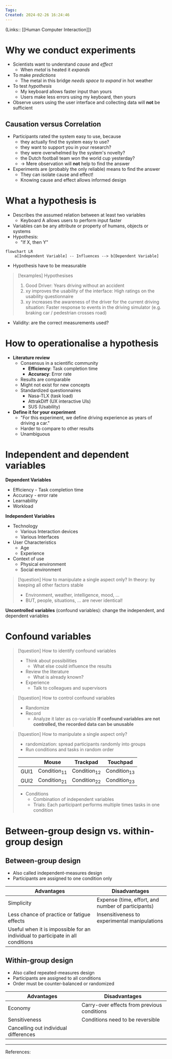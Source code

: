 ```yaml
---
Tags: 
Created: 2024-02-26 16:24:46
---
```

(Links:: [[Human Computer Interaction]])
# Why we conduct experiments
- Scientists want to understand *cause* and *effect*
	- When *metal* is heated it *expands*
- To make *predictions*
	- The metal in this bridge *needs space to expand* in hot weather
- To test *hypothesis*
	- My keyboard allows faster input than yours
	- Users make less errors using my keyboard, then yours
- Observe users using the user interface and collecting data will **not** be sufficient
## Causation versus Correlation
- Participants rated the system easy to use, because
	- they actually find the system easy to use?
	- they want to support you in your research?
	- they were overwhelmed by the system's novelty?
	- the Dutch football team won the world cup yesterday?
	- -> Mere observation will **not** help to find the answer
- Experiments are (probably the only reliable) means to find the answer
	- They can isolate cause and effect!
	- Knowing cause and effect allows informed design
# What a hypothesis is
- Describes the assumed relation between at least two variables
	- Keyboard A allows users to perform input faster
- Variables can be any attribute or property of humans, objects or systems
- Hypothesis:
	- "If X, then Y"

```mermaid
flowchart LR
	a[Independent Variable] -- Influences --> b[Dependent Variable]
```
- Hypothesis have to be measurable

> [!examples] Hypothesises
> 1. Good Driver: Years driving without an accident
> 2. xy improves the usability of the interface: High ratings on the usability questionnaire
> 3. xy increases the awareness of the driver for the current driving situation: Faster response to events in the driving simulator (e.g. braking car / pedestrian crosses road)

- Validity: are the correct measurements used?
# How to operationalise a hypothesis
- **Literature review**
	- Consensus in a scientific community
		- **Efficiency**: Task completion time
		- **Accuracy**: Error rate
	- Results are comparable
	- Might not exist for new concepts
	- Standardized questionnaires
		- Nasa-TLX (task load)
		- AttrakDiff (UX interactive UIs)
		- SUS (Usability)
- **Define it for your experiment**
	- "For this experiment, we define driving experience as years of driving a car."
	- Harder to compare to other results
	- Unambiguous
# Independent and dependent variables
**Dependent Variables**
- Efficiency - Task completion time
- Accuracy - error rate
- Learnability
- Workload

**Independent Variables**
- Technology 
	- Various Interaction devices
	- Various Interfaces
- User Characteristics
	- Age
	- Experience
- Context of use
	- Physical environment
	- Social environment

> [!question] How to manipulate a single aspect only?
> In theory: by keeping all other factors stable
> - Environment, weather, intelligence, mood, ...
> - BUT, people, situations, ... are never identical!

**Uncontrolled variables** (confound variables): change the independent, and dependent variables

# Confound variables
> [!question] How to identify confound variables
> - Think about possibilities
> 	- What else could influence the results
> - Review the literature
> 	- What is already known?
> - Experience
> 	- Talk to colleagues and supervisors

> [!question] How to control confound variables
> - Randomize
> - Record
> 	- Analyze it later as co-variable
> **If confound variables are not controlled, the recorded data can be unusable**

> [!question] How to manipulate a single aspect only?
> - randomization: spread participants randomly into groups
> - Run conditions and tasks in random order
> 
> |      | Mouse            | Trackpad         | Touchpad         |
> | ---- | ---------------- | ---------------- | ---------------- |
> | GUI1 | Condition$_{11}$ | Condition$_{12}$ | Condition$_{13}$ |
> | GUI2 | Condition$_{21}$ | Condition$_{22}$ | Condition$_{23}$ |
> - Conditions
> 	- Combination of independent variables
> 	- Trials: Each participant performs multiple times tasks in one condition

# Between-group design vs. within-group design
## Between-group design
- Also called independent-measures design
- Participants are assigned to one condition only

| Advantages                                                                      | Disadvantages                                      |
| ------------------------------------------------------------------------------- | -------------------------------------------------- |
| Simplicity                                                                      | Expense (time, effort, and number of participants) |
| Less chance of practice or fatigue effects                                      | Insensitiveness to experimental manipulations      |
| Useful when it is impossible for an individual to participate in all conditions |                                                    |
## Within-group design
- Also called repeated-measures design
- Participants are assigned to all conditions
- Order must be counter-balanced or randomized

| Advantages                            | Disadvantages                               |
| ------------------------------------- | ------------------------------------------- |
| Economy                               | Carry-over effects from previous conditions |
| Sensitiveness                         | Conditions need to be reversible            |
| Cancelling out individual differences |                                             |



---
References: